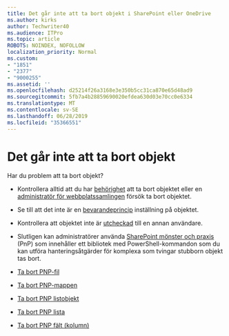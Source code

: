 ```yaml
---
title: Det går inte att ta bort objekt i SharePoint eller OneDrive
ms.author: kirks
author: Techwriter40
ms.audience: ITPro
ms.topic: article
ROBOTS: NOINDEX, NOFOLLOW
localization_priority: Normal
ms.custom:
- "1851"
- "2377"
- "9000255"
ms.assetid: ''
ms.openlocfilehash: d25214f26a3168e3e350b5cc31ca870e65d48ad9
ms.sourcegitcommit: 5fb7a4b28859690020efdea630d03e70cc0e6334
ms.translationtype: MT
ms.contentlocale: sv-SE
ms.lasthandoff: 06/28/2019
ms.locfileid: "35366551"
---
```

# <a name="unable-to-delete-items"></a>Det går inte att ta bort objekt

Har du problem att ta bort objekt?

- Kontrollera alltid att du har [behörighet](https://docs.microsoft.com/sharepoint/default-sharepoint-groups) att ta bort objektet eller en [administratör för webbplatssamlingen](https://docs.microsoft.com/sharepoint/customize-sharepoint-site-permissions#add-change-or-remove-a-site-collection-administrator) försök ta bort objektet.

- Se till att det inte är en [bevarandeprincip](https://docs.microsoft.com/office365/securitycompliance/retention-policies) inställning på objektet.

- Kontrollera att objektet inte är [utcheckad](https://support.office.com/article/check-out-check-in-or-discard-changes-to-files-in-a-library-7e2c12a9-a874-4393-9511-1378a700f6de) till en annan användare.

- Slutligen kan administratörer använda [SharePoint mönster och praxis](https://docs.microsoft.com/powershell/sharepoint/sharepoint-pnp/sharepoint-pnp-cmdlets?view=sharepoint-ps#installation) (PnP) som innehåller ett bibliotek med PowerShell-kommandon som du kan utföra hanteringsåtgärder för komplexa som tvingar stubborn objekt tas bort.
- [Ta bort PNP-fil](https://docs.microsoft.com/powershell/module/sharepoint-pnp/remove-pnpfile?view=sharepoint-ps)
- [Ta bort PNP-mappen](https://docs.microsoft.com/powershell/module/sharepoint-pnp/remove-pnpfolder?view=sharepoint-ps)
- [Ta bort PNP listobjekt](https://docs.microsoft.com/powershell/module/sharepoint-pnp/remove-pnplistitem?view=sharepoint-ps)
- [Ta bort PNP lista](https://docs.microsoft.com/powershell/module/sharepoint-pnp/remove-pnplist?view=sharepoint-ps)
- [Ta bort PNP fält (kolumn)](https://docs.microsoft.com/powershell/module/sharepoint-pnp/remove-pnpfield?view=sharepoint-ps)